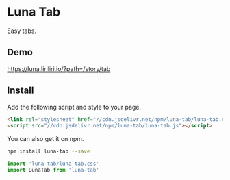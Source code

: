 # Luna Tab

Easy tabs.

## Demo

https://luna.liriliri.io/?path=/story/tab

## Install

Add the following script and style to your page.

```html
<link rel="stylesheet" href="//cdn.jsdelivr.net/npm/luna-tab/luna-tab.css" />
<script src="//cdn.jsdelivr.net/npm/luna-tab/luna-tab.js"></script>
```

You can also get it on npm.

```bash
npm install luna-tab --save
```

```javascript
import 'luna-tab/luna-tab.css'
import LunaTab from 'luna-tab'
```
